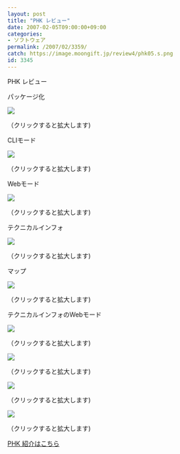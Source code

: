 ```yaml
---
layout: post
title: "PHK レビュー"
date: 2007-02-05T09:00:00+09:00
categories:
- ソフトウェア
permalink: /2007/02/3359/
catch: https://image.moongift.jp/review4/phk05.s.png
id: 3345
---
```

PHK レビュー  
<!--more-->

パッケージ化

  

[![](https://image.moongift.jp/review4/phk01.s.png)](https://image.moongift.jp/review4/phk01.png)  
  
（クリックすると拡大します)

  

CLIモード

  

[![](https://image.moongift.jp/review4/phk02.s.png)](https://image.moongift.jp/review4/phk02.png)  
  
（クリックすると拡大します)

  

Webモード

  

[![](https://image.moongift.jp/review4/phk03.s.png)](https://image.moongift.jp/review4/phk03.png)  
  
（クリックすると拡大します)

  

テクニカルインフォ

  

[![](https://image.moongift.jp/review4/phk04.s.png)](https://image.moongift.jp/review4/phk04.png)  
  
（クリックすると拡大します)

  

マップ

  

[![](https://image.moongift.jp/review4/phk05.s.png)](https://image.moongift.jp/review4/phk05.png)  
  
（クリックすると拡大します)

  

テクニカルインフォのWebモード

  

[![](https://image.moongift.jp/review4/phk06.s.png)](https://image.moongift.jp/review4/phk06.png)  
  
（クリックすると拡大します)

  

[![](https://image.moongift.jp/review4/phk07.s.png)](https://image.moongift.jp/review4/phk07.png)  
  
（クリックすると拡大します)

  

[![](https://image.moongift.jp/review4/phk08.s.png)](https://image.moongift.jp/review4/phk08.png)  
  
（クリックすると拡大します)

  

[![](https://image.moongift.jp/review4/phk09.s.png)](https://image.moongift.jp/review4/phk09.png)  
  
（クリックすると拡大します)

  

[PHK 紹介はこちら](http://oss.moongift.jp/intro/i-3357.html)

